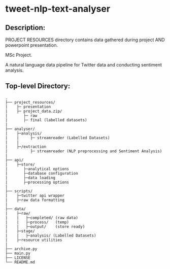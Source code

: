 # tweet-nlp-text-analyser

## Description:

PROJECT RESOURCES directory contains data gathered during project AND powerpoint presentation.

MSc Project.

A natural language data pipeline for Twitter data and conducting sentiment analysis.


## Top-level Directory:

    .
    ├── project_resources/
    |    ├─ presentation
    |    ├─ project_data.zip/
    |       ├─ raw
    |       ├─ final (labelled datasets)
    |
    ├── analyser/
    |    ├─analysis/
    |    |     ├─ streamreader (Labelled Datasets)
    |    |
    |    ├─/extraction
    |          ├─ streamreader (NLP preprocessing and Sentiment Analysis)
    |
    ├── api/
    |    ├─store/
    |       ├─analytical options
    |       ├─database configuration
    |       ├─data loading
    |       ├─processing options
    |
    ├── scripts/
    |    ├─twitter api wrapper
    |    ├─raw data formatting
    |
    ├── data/
    |    ├─raw/
    |    |   ├─completed/ (raw data)
    |    |   ├─process/   (temp)
    |    |   ├─output/    (store ready)
    |    ├─stage/
    |    |   ├─analysis/ (Labelled Datasets)
    |    ├─resource utilities
    |
    ├── archive.py
    ├── main.py
    ├── LICENSE
    └── README.md